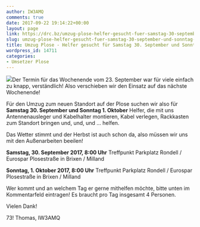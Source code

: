 ```yaml
---
author: IW3AMQ
comments: true
date: 2017-09-22 19:14:22+00:00
layout: page
link: https://drc.bz/umzug-plose-helfer-gesucht-fuer-samstag-30-september-und-sonntag-1-oktober/
slug: umzug-plose-helfer-gesucht-fuer-samstag-30-september-und-sonntag-1-oktober
title: Umzug Plose - Helfer gesucht für Samstag 30. September und Sonntag 1. Oktober
wordpress_id: 14711
categories:
- Umsetzer Plose
---
```


![](https://drc.bz/wp-content/uploads/2017/09/20160607_Norden_5-768x1024.jpg)Der Termin für das Wochenende vom 23. September war für viele einfach zu knapp, verständlich! Also verschieben wir den Einsatz auf das nächste Wochenende!

Für den Umzug zum neuen Standort auf der Plose suchen wir also für **Samstag 30. September und Sonntag 1. Oktober** Helfer, die mit uns Antennenausleger und Kabelhalter montieren, Kabel verlegen, Rackkasten zum Standort bringen und, und, und ... helfen.

Das Wetter stimmt und der Herbst ist auch schon da, also müssen wir uns mit den Außenarbeiten beeilen!

**Samstag, 30. September 2017, 8:00 Uhr** Treffpunkt Parkplatz Rondell / Eurospar Plosestraße in Brixen / Milland

**Sonntag, 1. Oktober 2017, 8:00 Uhr** Treffpunkt Parkplatz Rondell / Eurospar Plosestraße in Brixen / Milland

Wer kommt und an welchem Tag er gerne mithelfen möchte, bitte unten im Kommentarfeld eintragen! Es braucht pro Tag insgesamt 4 Personen.

Vielen Dank!

73! Thomas, IW3AMQ
